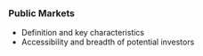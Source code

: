 ### Public Markets
- Definition and key characteristics
- Accessibility and breadth of potential investors
